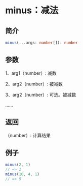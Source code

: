 <Breadcrumb category="Math" title="minus"/>

<script setup>
import Breadcrumb from '../.vitepress/components/Breadcrumb.vue'
</script>


# minus：减法

## 简介
```ts
minus(...args: number[]): number
```


## 参数

1、arg1（number）: 减数

2、arg2（number）: 被减数

3、arg2（number）: 可选。被减数

……

## 返回

（number）: 计算结果

## 例子
```js
minus(2, 1)
// => 1
minus(10, 4, 1)
// => 5
```